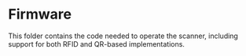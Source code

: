 # Firmware
This folder contains the code needed to operate the scanner, including support for both RFID and QR-based implementations.
